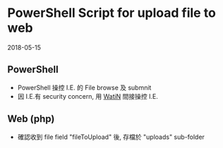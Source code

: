 # PowerShell Script for upload file to web

2018-05-15

## PowerShell

* PowerShell 操控 I.E. 的 File browse 及 submnit
* 因 I.E.有 security concern, 用 [WatiN](https://sourceforge.net/projects/watin/) 間接操控 I.E.


## Web (php)

* 確認收到 file field "fileToUpload" 後, 存檔於 "uploads" sub-folder